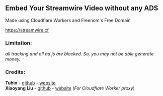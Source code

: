 ## Embed Your Streamwire Video without any ADS
Made using Cloudflare Workers and Freenom's Free Domain

https://streamwire.cf

### Limitation:
*all tracking and all ad js are blocked. So, you may not be able generate money.*

### Credits:

**Tuhin** - [github](https://github.com/cachecleanerjeet "github") - [website](http://tu.hin.life "website") <br>
**Xiaoyang Liu** - [github](https://github.com/xiaoyang-liu-cs "github") - [website](https://siujoeng-lau.com/ "website") (*For Cloudflare Worker proxy*)
